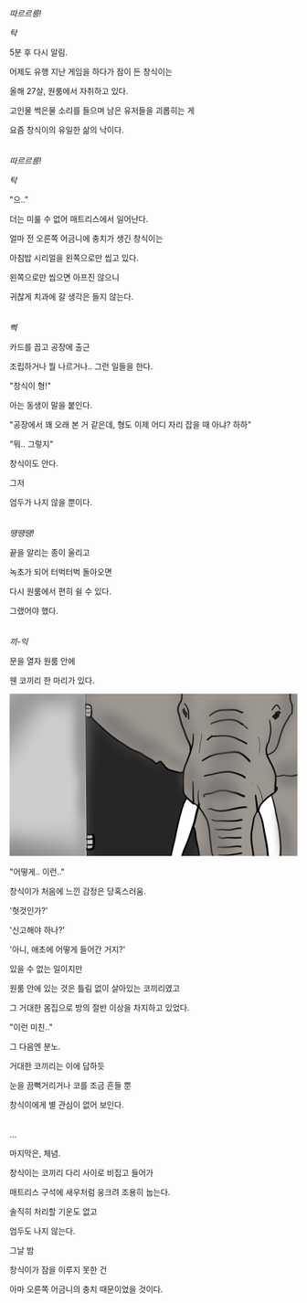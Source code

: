 _따르르릉!_

_탁_

5분 후 다시 알림.

어제도 유행 지난 게임을 하다가 잠이 든 창식이는

올해 27살, 원룸에서 자취하고 있다.

고인물 썩은물 소리를 들으며 남은 유저들을 괴롭히는 게

요즘 창식이의 유일한 삶의 낙이다.
<br/>
<br/>
<br/>
_따르르릉!_

_탁_

"으.."

더는 미룰 수 없어 매트리스에서 일어난다.

얼마 전 오른쪽 어금니에 충치가 생긴 창식이는

아침밥 시리얼을 왼쪽으로만 씹고 있다.

왼쪽으로만 씹으면 아프진 않으니

귀찮게 치과에 갈 생각은 들지 않는다.
<br/>
<br/>
<br/>
_삑_

카드를 꼽고 공장에 출근

조립하거나 뭘 나르거나.. 그런 일들을 한다.

"창식이 형!"

아는 동생이 말을 붙인다.

"공장에서 꽤 오래 본 거 같은데, 형도 이제 어디 자리 잡을 때 아냐? 하하"

"뭐.. 그렇지"

창식이도 안다.

그저

엄두가 나지 않을 뿐이다.
<br/>
<br/>
<br/>
_땡땡땡!_

끝을 알리는 종이 울리고

녹초가 되어 터벅터벅 돌아오면

다시 원룸에서 편히 쉴 수 있다.

그랬어야 했다.
<br/>
<br/>
<br/>
_끼-익_

문을 열자 원룸 안에 

웬 코끼리 한 마리가 있다.

<p align="center">
 <img src = "./0.png">
</p>

"어떻게.. 이런.."

창식이가 처음에 느낀 감정은 당혹스러움.

'헛것인가?'

'신고해야 하나?'

'아니, 애초에 어떻게 들어간 거지?'

있을 수 없는 일이지만

원룸 안에 있는 것은 틀림 없이 살아있는 코끼리였고

그 거대한 몸집으로 방의 절반 이상을 차지하고 있었다. 

"이런 미친.."

그 다음엔 분노.

거대한 코끼리는 이에 답하듯

눈을 끔뻑거리거나 코를 조금 흔들 뿐

창식이에게 별 관심이 없어 보인다.
<br/>
<br/>
<br/>
…

마지막은, 체념.

창식이는 코끼리 다리 사이로 비집고 들어가

매트리스 구석에 새우처럼 웅크려 조용히 눕는다.

솔직히 처리할 기운도 없고 

엄두도 나지 않는다.

그날 밤

창식이가 잠을 이루지 못한 건

아마 오른쪽 어금니의 충치 때문이었을 것이다.